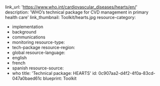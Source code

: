 link_url: 'https://www.who.int/cardiovascular_diseases/hearts/en/'
description: 'WHO’s technical package for CVD management in primary health care'
link_thumbnail: Toolkit/hearts.jpg
resource-category:
  - implementation
  - background
  - communications
  - monitoring
resource-type:
  - tech-package
resource-region:
  - global
resource-language:
  - english
  - french
  - spanish
resource-source:
  - who
title: 'Technical package: HEARTS'
id: 0c907aa2-d4f2-4f0a-83cd-047a0baed61c
blueprint: Toolkit
